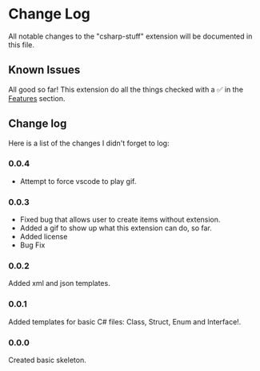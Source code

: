 # Change Log

All notable changes to the "csharp-stuff" extension will be documented in this file.

## Known Issues

 All good so far! This extension do all the things checked with a ✅ in the [Features](README.md/#features) section.

## Change log

 Here is a list of the changes I didn't forget to log:

### 0.0.4

- Attempt to force vscode to play gif.

### 0.0.3

- Fixed bug that allows user to create items without extension.
- Added a gif to show up what this extension can do, so far.
- Added license
- Bug Fix

### 0.0.2

Added xml and json templates.

### 0.0.1

Added templates for basic C# files: Class, Struct, Enum and Interface!.

### 0.0.0

Created basic skeleton.
